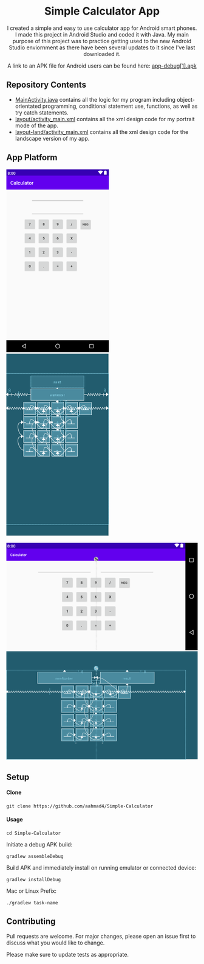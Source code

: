 <h1 align="center">Simple Calculator App</h1> 

<p align="center">
I created a simple and easy to use calculator app for Android smart phones. I made this project in Android Studio and coded it with Java. My main purpose of this project was to practice getting used to the new Android Studio enviornment as there have been several updates to it since I've last downloaded it. 
</p>

<p align="center">
A link to an APK file for Android users can be found here: <a href="https://github.com/aahmad4/Simple-Calculator/blob/master/app-debug%5B1%5D.apk" target="_blank">app-debug[1].apk</a>
</p>

## Repository Contents
* [MainActivity.java](https://github.com/aahmad4/Simple-Calculator/blob/master/app/src/main/java/com/example/calculator/MainActivity.java) contains all the logic for my program including object-orientated programming, conditional statement use, functions, as well as try catch statements. 
* [layout/activity_main.xml](https://github.com/aahmad4/Simple-Calculator/blob/master/app/src/main/res/layout/activity_main.xml) contains all the xml design code for my portrait mode of the app.
* [layout-land/activity_main.xml](https://github.com/aahmad4/Simple-Calculator/blob/master/app/src/main/res/layout-land/activity_main.xml) contains all the xml design code for the landscape version of my app. 

## App Platform

![](ss1.png) ![](bp1.png)

![](screenshot.png)
![](bp2.png)

## Setup

#### Clone
```
git clone https://github.com/aahmad4/Simple-Calculator
```
#### Usage
```
cd Simple-Calculator
```
Initiate a debug APK build:
```
gradlew assembleDebug
```
Build APK and immediately install on running emulator or connected device:
```
gradlew installDebug
```
Mac or Linux Prefix:
```
./gradlew task-name
```
## Contributing
Pull requests are welcome. For major changes, please open an issue first to discuss what you would like to change.

Please make sure to update tests as appropriate.
